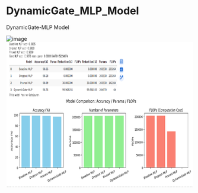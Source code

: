 # DynamicGate_MLP_Model
DynamicGate-MLP Model

<img width="826" height="393" alt="image" src="https://github.com/user-attachments/assets/5d24a5e8-b77d-49fc-b1fc-63e056ed8da5" />


<img width="826" height="393" alt="image" src="https://github.com/YongilChoi/DynamicGate_MLP_Model/blob/main/compare_capture.PNG" />

